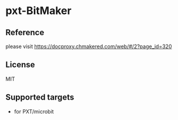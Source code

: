 # pxt-BitMaker



## Reference
please visit https://docproxy.chmakered.com/web/#/2?page_id=320

## License
MIT


## Supported targets

* for PXT/microbit

